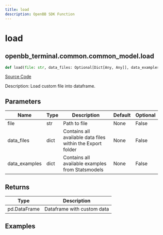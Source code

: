 ```yaml
---
title: load
description: OpenBB SDK Function
---
```


# load

## openbb_terminal.common.common_model.load

```python title='openbb_terminal/common/common_model.py'
def load(file: str, data_files: Optional[Dict[Any, Any]], data_examples: Optional[Dict[Any, Any]]) -> DataFrame
```
[Source Code](https://github.com/OpenBB-finance/OpenBBTerminal/tree/main/openbb_terminal/common/common_model.py#L53)

Description: Load custom file into dataframe.

## Parameters

| Name | Type | Description | Default | Optional |
| ---- | ---- | ----------- | ------- | -------- |
| file | str | Path to file | None | False |
| data_files | dict | Contains all available data files within the Export folder | None | False |
| data_examples | dict | Contains all available examples from Statsmodels | None | False |

## Returns

| Type | Description |
| ---- | ----------- |
| pd.DataFrame | Dataframe with custom data |

## Examples

